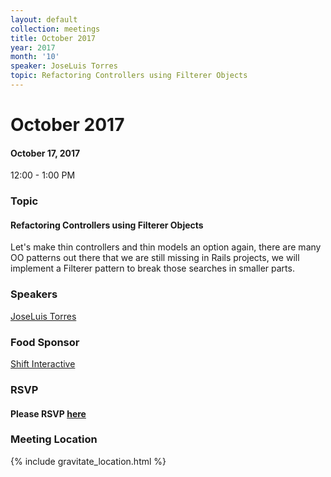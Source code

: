 ```yaml
---
layout: default
collection: meetings
title: October 2017
year: 2017
month: '10'
speaker: JoseLuis Torres
topic: Refactoring Controllers using Filterer Objects
---
```


# October 2017

#### October 17, 2017
12:00 - 1:00 PM

### Topic

#### Refactoring Controllers using Filterer Objects

Let's make thin controllers and thin models an option again,
there are many OO patterns out there that we are still missing in
Rails projects, we will implement a Filterer pattern to break those
searches in smaller parts.

### Speakers

[JoseLuis Torres](https://twitter.com/joseluis_torres)

### Food Sponsor

[Shift Interactive](https://shiftdsm.com)

### RSVP

#### Please RSVP [here](https://iowaruby-oct-2017.eventbrite.com)

### Meeting Location
{% include gravitate_location.html %}
